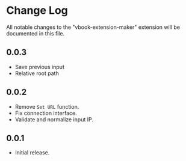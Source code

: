 # Change Log

All notable changes to the "vbook-extension-maker" extension will be documented in this file.

## 0.0.3

- Save previous input
- Relative root path

## 0.0.2

- Remove `Set URL` function.
- Fix connection interface.
- Validate and normalize input IP.

## 0.0.1

- Initial release.
